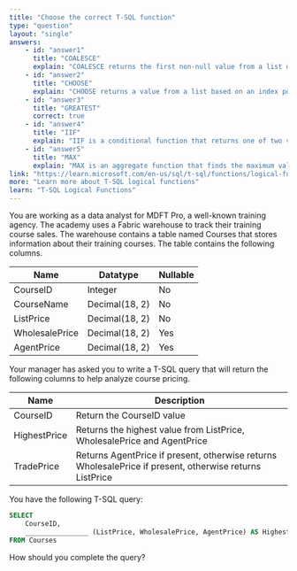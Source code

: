 ```yaml
---
title: "Choose the correct T-SQL function"
type: "question"
layout: "single"
answers:
    - id: "answer1"
      title: "COALESCE"
      explain: "COALESCE returns the first non-null value from a list of expressions, not the highest value"
    - id: "answer2"
      title: "CHOOSE"
      explain: "CHOOSE returns a value from a list based on an index position, not for comparing values"
    - id: "answer3"
      title: "GREATEST"
      correct: true
    - id: "answer4"
      title: "IIF"
      explain: "IIF is a conditional function that returns one of two values based on a condition, not for finding maximum values"
    - id: "answer5"
      title: "MAX"
      explain: "MAX is an aggregate function that finds the maximum value in a column, not for comparing values across multiple columns"
link: "https://learn.microsoft.com/en-us/sql/t-sql/functions/logical-functions-greatest-transact-sql"
more: "Learn more about T-SQL logical functions"
learn: "T-SQL Logical Functions"
---
```


You are working as a data analyst for MDFT Pro, a well-known training agency. The academy uses a Fabric warehouse to track their training course sales. The warehouse contains a table named Courses that stores information about their training courses. The table contains the following columns.

| Name           | Datatype        | Nullable |
|----------------|-----------------|----------|
| CourselD      | Integer         | No       |
| CourseName    | Decimal(18, 2)  | No       |
| ListPrice      | Decimal(18, 2)  | No       |
| WholesalePrice | Decimal(18, 2)  | Yes      |
| AgentPrice     | Decimal(18, 2)  | Yes      |

Your manager has asked you to write a T-SQL query that will return the following columns to help analyze course pricing.

| Name | Description |
|------|------------|
| CourseID | Return the CourseID value |
| HighestPrice | Returns the highest value from ListPrice, WholesalePrice and AgentPrice |
| TradePrice | Returns AgentPrice if present, otherwise returns WholesalePrice if present, otherwise returns ListPrice |

You have the following T-SQL query:

```sql
SELECT 
    CourseID, 
    ________________ (ListPrice, WholesalePrice, AgentPrice) AS HighestPrice
FROM Courses
```

How should you complete the query?